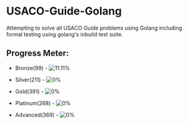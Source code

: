 # USACO-Guide-Golang

Attempting to solve all USACO Guide problems using Golang including formal testing using golang's inbuild test suite.

## Progress Meter:

- Bronze(99) - ![11.11%](https://progress-bar.xyz/11/?style=flat)

- Silver(211) - ![0%](https://progress-bar.xyz/0/?style=flat)

- Gold(391) - ![0%](https://progress-bar.xyz/0/?style=flat)

- Platinum(268) - ![0%](https://progress-bar.xyz/0/?style=flat)

- Advanced(369) - ![0%](https://progress-bar.xyz/0/?style=flat)
